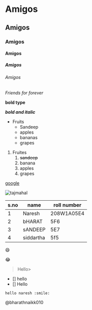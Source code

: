 # Amigos
## Amigos
### Amigos
#### Amigos
##### Amigos
###### Amigos


*Friends for forever*

**bold type**

***bold and italic***

* Fruits
  * Sandeep
  * apples
  * bananas
  * grapes

1. Fruites
    1. ~~sandeep~~
    2. banana
    3. apples
    4. grapes

[google](https://www.google.co.in/)

![tajmahal](https://cdn.britannica.com/86/170586-050-AB7FEFAE/Taj-Mahal-Agra-India.jpg)

s.no|name|roll number
----|----|-----------
1|Naresh|208W1A05E4
2|bHARAT|5F6
3|sANDEEP|5E7
4|siddartha|5f5




:smile:

:joy: 

>Hello>

- [] hello
- [] Hello 

`hello naresh :smile: `

@bharathnaikk010
